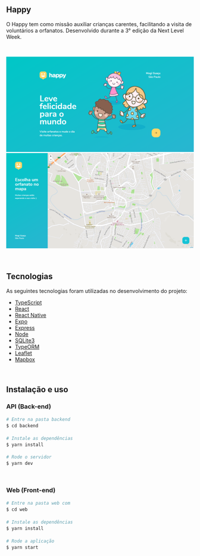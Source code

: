 ## Happy

O Happy tem como missão auxiliar crianças carentes, facilitando a visita de voluntários a orfanatos. Desenvolvido durante a 3° edição da Next Level Week.

<br>

<p align="center">
  <img src="./web/src/styles/images/happy.png" alt="Página inicial">
  <img src="./web/src/styles/images/happy2.png" alt="Mapa">
</p>

<br>

## Tecnologias

As seguintes tecnologias foram utilizadas no desenvolvimento do projeto:

- [TypeScript](https://www.typescriptlang.org/)
- [React](https://reactjs.org/)
- [React Native](https://reactnative.dev/)
- [Expo](https://expo.io/)
- [Express](https://expressjs.com/)
- [Node](https://nodejs.org/en/)
- [SQLite3](https://www.sqlite.org/index.html)
- [TypeORM](https://typeorm.io/)
- [Leaflet](https://leafletjs.com/)
- [Mapbox](https://www.mapbox.com/)

<br>

## Instalação e uso

### API (Back-end)

```bash
# Entre na pasta backend 
$ cd backend

# Instale as dependências
$ yarn install

# Rode o servidor
$ yarn dev
```

<br>

### Web (Front-end)

```bash
# Entre na pasta web com 
$ cd web

# Instale as dependências
$ yarn install

# Rode a aplicação
$ yarn start
```

<br>

